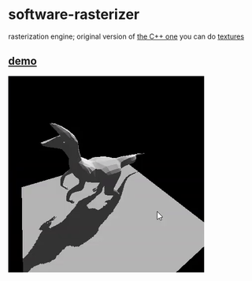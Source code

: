 # software-rasterizer
rasterization engine; original version of [the C++ one](https://github.com/JentGent/cpp-software-rasterizer)
you can do [textures](https://www.khanacademy.org/computer-programming/perspective-correct/6735391720685568)

## [demo](https://rawcdn.githack.com/JentGent/software-rasterizer/9207ea4e254607beabaae6bf173ac387fceb5867/bruh.html?min=1)
![demo](https://github.com/JentGent/software-rasterizer/blob/main/dinosaur.gif)

